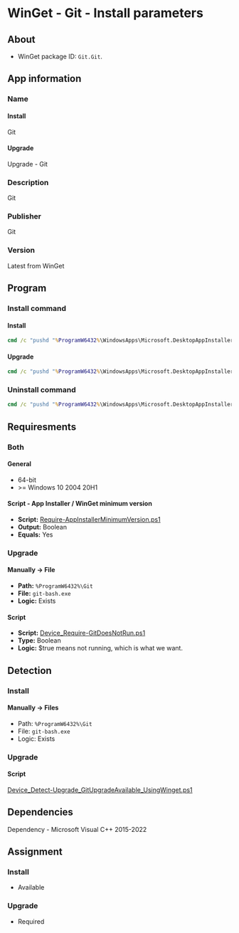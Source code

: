 # WinGet - Git - Install parameters

## About

* WinGet package ID: `Git.Git`.

## App information

### Name

#### Install

Git

#### Upgrade

Upgrade - Git

### Description

Git

### Publisher

Git

### Version

Latest from WinGet

## Program

### Install command

#### Install

```bat
cmd /c "pushd "%ProgramW6432%\WindowsApps\Microsoft.DesktopAppInstaller_*_x64__8wekyb3d8bbwe" && winget.exe install --exact --id Git.Git --silent --source winget --accept-package-agreements --accept-source-agreements"
```

#### Upgrade

```bat
cmd /c "pushd "%ProgramW6432%\WindowsApps\Microsoft.DesktopAppInstaller_*_x64__8wekyb3d8bbwe" && winget.exe upgrade --exact --id Git.Git --silent --source winget --accept-package-agreements --accept-source-agreements"
```

### Uninstall command

```bat
cmd /c "pushd "%ProgramW6432%\WindowsApps\Microsoft.DesktopAppInstaller_*_x64__8wekyb3d8bbwe" && winget.exe uninstall --exact --id Git.Git --silent --source winget --accept-source-agreements"
```

## Requiresments

### Both

#### General

* 64-bit
* \>= Windows 10 2004 20H1

#### Script - App Installer / WinGet minimum version

* **Script:** [Require-AppInstallerMinimumVersion.ps1](./../../Common/Require-AppInstallerMinimumVersion.ps1)
* **Output:** Boolean
* **Equals:** Yes

### Upgrade

#### Manually -> File

* **Path:** `%ProgramW6432%\Git`
* **File:** `git-bash.exe`
* **Logic:** Exists

#### Script

* **Script:** [Device_Require-GitDoesNotRun.ps1](./Device_Require-GitDoesNotRun.ps1)
* **Type:** Boolean
* **Logic:** $true means not running, which is what we want.

## Detection

### Install

#### Manually -> Files

* Path: `%ProgramW6432%\Git`
* File: `git-bash.exe`
* Logic: Exists

### Upgrade

#### Script

[Device_Detect-Upgrade_GitUpgradeAvailable_UsingWinget.ps1](./Device_Detect-Upgrade_GitUpgradeAvailable_UsingWinget.ps1)

## Dependencies

Dependency - Microsoft Visual C++ 2015-2022

## Assignment

### Install

* Available

### Upgrade

* Required
